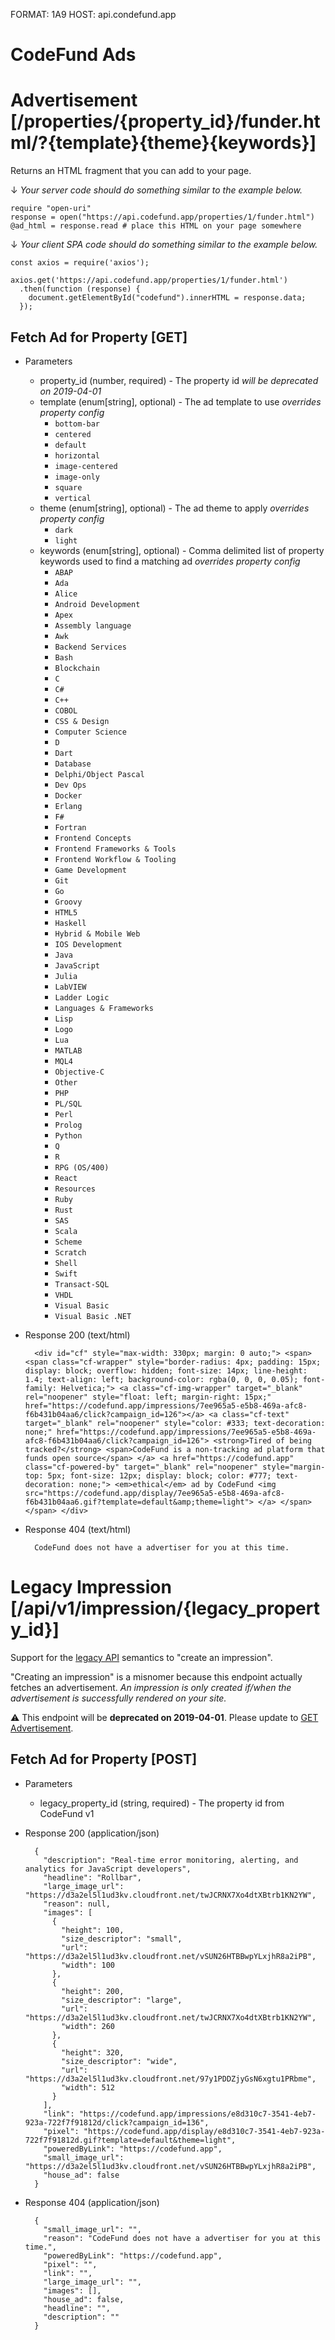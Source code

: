 FORMAT: 1A9
HOST: api.condefund.app

# CodeFund Ads

# Advertisement [/properties/{property_id}/funder.html/?{template}{theme}{keywords}]

Returns an HTML fragment that you can add to your page.

↓ _Your server code should do something similar to the example below._

```
require "open-uri"
response = open("https://api.codefund.app/properties/1/funder.html")
@ad_html = response.read # place this HTML on your page somewhere
```

↓ _Your client SPA code should do something similar to the example below._

```
const axios = require('axios');

axios.get('https://api.codefund.app/properties/1/funder.html')
  .then(function (response) {
    document.getElementById("codefund").innerHTML = response.data;
  });
```

## Fetch Ad for Property [GET]

  + Parameters
    + property_id (number, required) - The property id
      _will be deprecated on 2019-04-01_
    + template (enum[string], optional) - The ad template to use
      _overrides property config_
      + `bottom-bar`
      + `centered`
      + `default`
      + `horizontal`
      + `image-centered`
      + `image-only`
      + `square`
      + `vertical`
    + theme (enum[string], optional) - The ad theme to apply
      _overrides property config_
      + `dark`
      + `light`
    + keywords (enum[string], optional) - Comma delimited list of property keywords used to find a matching ad
      _overrides property config_
      + `ABAP`
      + `Ada`
      + `Alice`
      + `Android Development`
      + `Apex`
      + `Assembly language`
      + `Awk`
      + `Backend Services`
      + `Bash`
      + `Blockchain`
      + `C`
      + `C#`
      + `C++`
      + `COBOL`
      + `CSS & Design`
      + `Computer Science`
      + `D`
      + `Dart`
      + `Database`
      + `Delphi/Object Pascal`
      + `Dev Ops`
      + `Docker`
      + `Erlang`
      + `F#`
      + `Fortran`
      + `Frontend Concepts`
      + `Frontend Frameworks & Tools`
      + `Frontend Workflow & Tooling`
      + `Game Development`
      + `Git`
      + `Go`
      + `Groovy`
      + `HTML5`
      + `Haskell`
      + `Hybrid & Mobile Web`
      + `IOS Development`
      + `Java`
      + `JavaScript`
      + `Julia`
      + `LabVIEW`
      + `Ladder Logic`
      + `Languages & Frameworks`
      + `Lisp`
      + `Logo`
      + `Lua`
      + `MATLAB`
      + `MQL4`
      + `Objective-C`
      + `Other`
      + `PHP`
      + `PL/SQL`
      + `Perl`
      + `Prolog`
      + `Python`
      + `Q`
      + `R`
      + `RPG (OS/400)`
      + `React`
      + `Resources`
      + `Ruby`
      + `Rust`
      + `SAS`
      + `Scala`
      + `Scheme`
      + `Scratch`
      + `Shell`
      + `Swift`
      + `Transact-SQL`
      + `VHDL`
      + `Visual Basic`
      + `Visual Basic .NET`

+ Response 200 (text/html)

        <div id="cf" style="max-width: 330px; margin: 0 auto;"> <span> <span class="cf-wrapper" style="border-radius: 4px; padding: 15px; display: block; overflow: hidden; font-size: 14px; line-height: 1.4; text-align: left; background-color: rgba(0, 0, 0, 0.05); font-family: Helvetica;"> <a class="cf-img-wrapper" target="_blank" rel="noopener" style="float: left; margin-right: 15px;" href="https://codefund.app/impressions/7ee965a5-e5b8-469a-afc8-f6b431b04aa6/click?campaign_id=126"></a> <a class="cf-text" target="_blank" rel="noopener" style="color: #333; text-decoration: none;" href="https://codefund.app/impressions/7ee965a5-e5b8-469a-afc8-f6b431b04aa6/click?campaign_id=126"> <strong>Tired of being tracked?</strong> <span>CodeFund is a non-tracking ad platform that funds open source</span> </a> <a href="https://codefund.app" class="cf-powered-by" target="_blank" rel="noopener" style="margin-top: 5px; font-size: 12px; display: block; color: #777; text-decoration: none;"> <em>ethical</em> ad by CodeFund <img src="https://codefund.app/display/7ee965a5-e5b8-469a-afc8-f6b431b04aa6.gif?template=default&amp;theme=light"> </a> </span> </span> </div>

+ Response 404 (text/html)

        CodeFund does not have a advertiser for you at this time.

# Legacy Impression [/api/v1/impression/{legacy_property_id}]

Support for the [legacy API](https://github.com/gitcoinco/codefund/wiki/API-Documentation) semantics to "create an impression".

"Creating an impression" is a misnomer because this endpoint actually fetches an advertisement.
_An impression is only created if/when the advertisement is successfully rendered on your site._

⚠️ This endpoint will be __deprecated on 2019-04-01__. Please update to [GET Advertisement](https://codefund.docs.apiary.io/#reference/0/advertisement).

## Fetch Ad for Property [POST]

  + Parameters
    + legacy_property_id (string, required) - The property id from CodeFund v1

+ Response 200 (application/json)

        {
          "description": "Real-time error monitoring, alerting, and analytics for JavaScript developers",
          "headline": "Rollbar",
          "large_image_url": "https://d3a2el5l1ud3kv.cloudfront.net/twJCRNX7Xo4dtXBtrb1KN2YW",
          "reason": null,
          "images": [
            {
              "height": 100,
              "size_descriptor": "small",
              "url": "https://d3a2el5l1ud3kv.cloudfront.net/vSUN26HTBBwpYLxjhR8a2iPB",
              "width": 100
            },
            {
              "height": 200,
              "size_descriptor": "large",
              "url": "https://d3a2el5l1ud3kv.cloudfront.net/twJCRNX7Xo4dtXBtrb1KN2YW",
              "width": 260
            },
            {
              "height": 320,
              "size_descriptor": "wide",
              "url": "https://d3a2el5l1ud3kv.cloudfront.net/97y1PDDZjyGsN6xgtu1PRbme",
              "width": 512
            }
          ],
          "link": "https://codefund.app/impressions/e8d310c7-3541-4eb7-923a-722f7f91812d/click?campaign_id=136",
          "pixel": "https://codefund.app/display/e8d310c7-3541-4eb7-923a-722f7f91812d.gif?template=default&theme=light",
          "poweredByLink": "https://codefund.app",
          "small_image_url": "https://d3a2el5l1ud3kv.cloudfront.net/vSUN26HTBBwpYLxjhR8a2iPB",
          "house_ad": false
        }

+ Response 404 (application/json)

        {
          "small_image_url": "",
          "reason": "CodeFund does not have a advertiser for you at this time.",
          "poweredByLink": "https://codefund.app",
          "pixel": "",
          "link": "",
          "large_image_url": "",
          "images": [],
          "house_ad": false,
          "headline": "",
          "description": ""
        }
